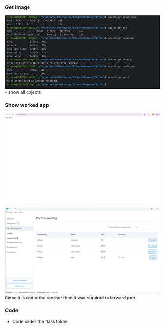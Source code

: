 ### Get image
![ing](./img/1-get-objects.png) - show all objects

### Show worked app
![img](./img/2-worked-app.png)

![img](./img/3-port-forwards.png) Since it is under the rancher then it was required to forward port

### Code
- Code under the flask folder

